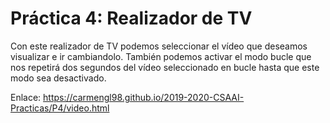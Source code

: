 # Práctica 4: Realizador de TV

Con este realizador de TV podemos seleccionar el vídeo que deseamos visualizar e ir cambiandolo. También podemos activar el modo bucle que nos repetirá dos segundos del vídeo seleccionado en bucle hasta que este modo sea desactivado.

Enlace:
https://carmengl98.github.io/2019-2020-CSAAI-Practicas/P4/video.html
